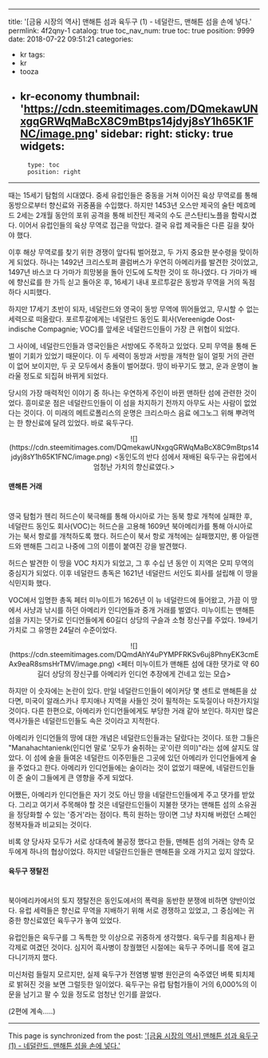 
---
title: '[금융 시장의 역사] 맨해튼 섬과 육두구 (1) - 네덜란드, 맨해튼 섬을 손에 넣다.'
permlink: 4f2qny-1
catalog: true
toc_nav_num: true
toc: true
position: 9999
date: 2018-07-22 09:51:21
categories:
- kr
tags:
- kr
- tooza
- kr-economy
thumbnail: 'https://cdn.steemitimages.com/DQmekawUNxgqGRWqMaBcX8C9mBtps14jdyj8sY1h65K1FNC/image.png'
sidebar:
    right:
        sticky: true
widgets:
    -
        type: toc
        position: right
---


때는 15세기 탐험의 시대였다. 중세 유럽인들은 중동을 거쳐 이어진 육상 무역로를 통해 동방으로부터 향신료와 귀중품을 수입했다. 하지만 1453년 오스만 제국의 술탄 메흐메드 2세는 2개월 동안의 포위 공격을 통해 비잔틴 제국의 수도 콘스탄티노플을 함락시켰다.  이어서 유럽인들의 육상 무역로 접근을 막았다. 결국 유럽 제국들은 다른 길을 찾아야 했다. 

이후  해상 무역로를 찾기 위한 경쟁이 앞다퉈 벌어졌고, 두 가지 중요한 분수령을 맞이하게 되었다. 하나는 1492년 크리스토퍼 콜럼버스가 우연히 아메리카를 발견한 것이었고, 1497년 바스코 다 가마가 희망봉을 돌아 인도에 도착한 것이 또 하나였다.  다 가마가 배에 향신료를 한 가득 싣고 돌아온 후, 16세기 내내 포르투갈은 동방과 무역을 거의 독점하다 시피했다. 

하지만 17세기 초반이 되자, 네덜란드와 영국이 동방 무역에 뛰어들었고, 무시할 수 없는 세력으로 떠올랐다. 포르투갈에게는 네덜란드 동인도 회사(Vereenigde Oost-indische Compagnie; VOC)를 앞세운 네덜란드인들이 가장 큰 위협이 되었다. 

그 사이에, 네덜란드인들과 영국인들은 서방에도 주목하고 있었다. 모피 무역을 통해 돈 벌이 기회가 있었기 때문이다. 이 두 세력이 동방과 서방을 개척한 일이 얼핏 거의 관련이 없어 보이지만, 두 곳 모두에서 충돌이 벌어졌다. 땅이 바꾸기도 했고, 운과 운명이 놀라울 정도로 되집혀 바뀌게 되었다. 

당시의 가장 매력적인 이야기 중 하나는 우연하게 주인이 바뀐 맨하탄 섬에 관련한 것이었다. 흥미로운 점은 네덜란드인들이 이 섬을 차지하기 전까지 아무도 사는 사람이 없었다는 것이다. 이 미래의 메트로폴리스의 운명은 크리스마스 음료 에그노그 위해 뿌려먹는 한 향신료에 달려 있었다. 바로 육두구다. 

<center>
![](https://cdn.steemitimages.com/DQmekawUNxgqGRWqMaBcX8C9mBtps14jdyj8sY1h65K1FNC/image.png)
<동인도의 반다 섬에서 재배된 육두구는 유럽에서 엄청난 가치의 향신료였다.>
</center>

#### 맨해튼 거래
#
영국 탐험가 헨리 허드슨이 북극해를 통해 아시아로 가는 동북 항로 개척에 실패한 후, 네덜란드 동인도 회사(VOC)는 허드슨을 고용해 1609년 북아메리카를 통해 아시아로 가는 북서 항로를 개척하도록 했다. 허드슨이 북서 항로 개척에는 실패했지만, 롱 아일랜드와 맨해튼 그리고 나중에 그의 이름이 붙여진 강을 발견했다.

허드슨 발견한 이 땅을 VOC 차지가 되었고, 그 후 수십 년 동안 이 지역은 모피 무역의 중심지가 되었다. 이후 네덜란드 총독은 1621년 네덜란드 서인도 회사를 설립해 이 땅을 식민지화 했다.

VOC에서 임명한 총독 페터 미누이트가 1626년 이 뉴 네덜란드에 들어왔고, 가끔 이 땅에서 사냥과 낚시를 하던 아메리카 인디언들과 중개 거래를 벌였다. 미누이트는 맨해튼 섬을 가지는 댓가로 인디언들에게 60길더 상당의 구슬과 소형 장신구를 주었다. 19세기 가치로 그 유명한 24달러 수준이었다. 

<center>
![](https://cdn.steemitimages.com/DQmdAhY4uPYMPFRKSv6uj8PhnyEK3cmEAx9eaR8smsHrTMV/image.png)
<페터 미누이트가 맨해튼 섬에 대한 댓가로 약 60길더 상당의 장신구를 아메리카 인디언 추장에게 건네고 있는 모습>
</center>

하지만 이 숫자에는 논란이 있다. 만일 네덜란드인들이 에이커당 몇 센트로 맨해튼을 샀다면, 미국이 알래스카나 루지애나 지역을 사들인 것이 필적하는 도둑질이나 마찬가지일 것이다. 다른 한편으로, 아메리카 인디언들에게도 부당한 거래 같아 보인다. 하지만 많은 역사가들은 네덜란드인들도 속은 것이라고 지적한다.

아메리카 인디언들의 땅에 대한 개념은 네덜란드인들과는 달랐다는 것이다. 또한 그들은 "Manahachtanienk(인디언 말로 '모두가 술취하는 곳'이란 의미)"라는 섬에 살지도 않았다. 이 섬에 술을 들여온 네덜란드 이주민들은 그곳에 있던 아메리카 인디언들에게 술을 주었다고 한다. 아메리카 인디언들에는 술이라는 것이 없었기 때문에, 네덜란드인들이 준 술이 그들에게 큰 영향을 주게 되었다.

어쨌든, 아메리카 인디언들은 자기 것도 아닌 땅을 네덜란드인들에게 주고 댓가를 받았다.  그리고 여기서 주목해야 할 것은 네덜란드인들이 지불한 댓가는 맨해튼 섬의 소유권을 정당화할 수 있는 '증거'라는 점이다. 특히 원하는 땅이면 그냥 차지해 버렸던 스페인 정복자들과 비교되는 것이다.

비록 양 당사자 모두가 서로 상대측에  불공정 했다고 한들, 맨해튼 섬의 거래는 양측 모두에게 하나의 협상이었다. 하지만 네덜란드인들은 맨해튼을 오래 가지고 있지 않았다.

#### 육두구 쟁탈전
#
북아메리카에서의 토지 쟁탈전은 동인도에서의 폭력을 동반한 분쟁에 비하면 양반이었다. 유럽 세력들은 향신료 무역을 지배하기 위해 서로 경쟁하고 있었고, 그 중심에는 귀중한 향신료였던 육두구가 놓여 있었다.

유럽인들은 육두구를 그 독특한 맛 이상으로 귀중하게 생각했다. 육두구를 최음제나 환각제로 여겼던 것이다. 심지어 흑사병이 창궐했던 시절에는 육두구 주머니를 목에 걸고 다니기까지 했다. 

미신처럼 들릴지 모르지만, 실제 육두구가 전염병 발병 원인균의 숙주였던 벼룩 퇴치제로 밝혀진 것을 보면 그럴듯한 일이었다. 육두구는 유럽 탐험가들이 거의 6,000%의 이문을 남기고 팔 수 있을 정도로 엄청난 인기를 끌었다.

(2편에 계속.....)

- - -

This page is synchronized from the post: ['[금융 시장의 역사] 맨해튼 섬과 육두구 (1) - 네덜란드, 맨해튼 섬을 손에 넣다.'](https://steemit.com/@pius.pius/4f2qny-1)
